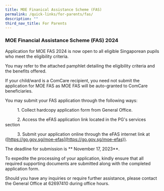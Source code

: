 ```yaml
---
title: MOE Finanical Assistance Scheme (FAS)
permalink: /quick-links/for-parents/fas/
description: ""
third_nav_title: For Parents
---
```

### **MOE Financial Assistance Scheme (FAS) 2024**

Application for MOE FAS 2024 is now open to all eligible Singaporean pupils who meet the eligibility criteria.

You may refer to the attached pamphlet detailing the eligibility criteria and the benefits offered.

If your child/ward is a ComCare recipient, you need not submit the application for MOE FAS as MOE FAS will be auto-granted to ComCare beneficiaries.

You may submit your FAS application through the following ways:

          1. Collect hardcopy application form from General Office.

          2. Access the eFAS application link located in the PG's services section

          3. Submit your application online through the eFAS internet link at ([https://go.gov.sg/moe-efas](https://go.gov.sg/moe-efas)).

The deadline for submission is ** November 17, 2023**.

To expedite the processing of your application, kindly ensure that all required supporting documents are submitted along with the completed application form.

Should you have any inquiries or require further assistance, please contact the General Office at 62697410 during office hours.


